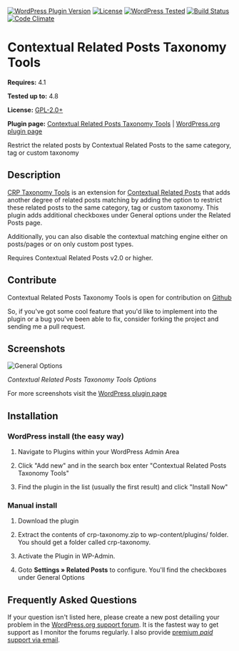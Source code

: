 ﻿[![WordPress Plugin Version](https://img.shields.io/wordpress/plugin/v/crp-taxonomy.svg?style=flat-square)](https://wordpress.org/plugins/crp-taxonomy/)
[![License](https://img.shields.io/badge/license-GPL_v2%2B-orange.svg?style=flat-square)](http://opensource.org/licenses/GPL-2.0)
[![WordPress Tested](https://img.shields.io/wordpress/v/crp-taxonomy.svg?style=flat-square)](https://wordpress.org/plugins/crp-taxonomy/)
[![Build Status](https://travis-ci.org/WebberZone/crp-taxonomy.svg?branch=master)](https://travis-ci.org/WebberZone/crp-taxonomy)
[![Code Climate](https://codeclimate.com/github/WebberZone/crp-taxonomy/badges/gpa.svg)](https://codeclimate.com/github/WebberZone/crp-taxonomy)

# Contextual Related Posts Taxonomy Tools

__Requires:__ 4.1

__Tested up to:__ 4.8

__License:__ [GPL-2.0+](http://www.gnu.org/licenses/gpl-2.0.html)

__Plugin page:__ [Contextual Related Posts Taxonomy Tools](https://webberzone.com/downloads/crp-taxonomy/) | [WordPress.org plugin page](http://wordpress.org/plugins/crp-taxonomy/)

Restrict the related posts by Contextual Related Posts to the same category, tag or custom taxonomy

## Description

[CRP Taxonomy Tools](https://webberzone.com/downloads/crp-taxonomy/) is an extension for [Contextual Related Posts](https://webberzone.com/plugins/contextual-related-posts/) that adds another degree of related posts matching by adding the option to restrict these related posts to the same category, tag or custom taxonomy. This plugin adds additional checkboxes under General options under the Related Posts page.

Additionally, you can also disable the contextual matching engine either on posts/pages or on only custom post types.

Requires Contextual Related Posts v2.0 or higher.


## Contribute

Contextual Related Posts Taxonomy Tools is open for contribution on [Github](https://github.com/ajaydsouza/crp-taxonomy)

So, if you've got some cool feature that you'd like to implement into the plugin or a bug you've been able to fix, consider forking the project and sending me a pull request.


## Screenshots
![General Options](https://raw.github.com/ajaydsouza/crp-taxonomy/master/wporg-assets/screenshot-1.png)

_Contextual Related Posts Taxonomy Tools Options_

For more screenshots visit the [WordPress plugin page](https://wordpress.org/plugins/crp-taxonomy/screenshots/)


## Installation

### WordPress install (the easy way)
1. Navigate to Plugins within your WordPress Admin Area

2. Click "Add new" and in the search box enter "Contextual Related Posts Taxonomy Tools"

3. Find the plugin in the list (usually the first result) and click "Install Now"

### Manual install
1. Download the plugin

2. Extract the contents of crp-taxonomy.zip to wp-content/plugins/ folder. You should get a folder called crp-taxonomy.

3. Activate the Plugin in WP-Admin.

4. Goto **Settings &raquo; Related Posts** to configure. You'll find the checkboxes under General Options


## Frequently Asked Questions

If your question isn't listed here, please create a new post detailing your problem in the [WordPress.org support forum](http://wordpress.org/support/plugin/crp-taxonomy). It is the fastest way to get support as I monitor the forums regularly. I also provide [premium *paid* support via email](https://webberzone.com/support/).
